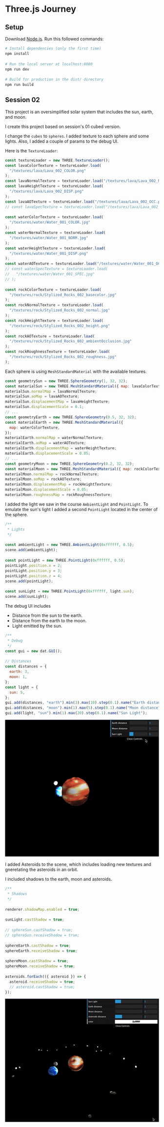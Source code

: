# Three.js Journey

## Setup

Download [Node.js](https://nodejs.org/en/download/).
Run this followed commands:

```bash
# Install dependencies (only the first time)
npm install

# Run the local server at localhost:8080
npm run dev

# Build for production in the dist/ directory
npm run build
```

## Session 02

This project is an oversimplified solar system that includes the sun, earth, and moon.

I create this project based on session's 01 cubed version.

I change the `cubes` to `spheres`. I added texture to each sphere and some lights.
Also, I added a couple of params to the debug UI.

Here is the `TextureLoader`:

```javascript
const textureLoader = new THREE.TextureLoader();
const lavaColorTexture = textureLoader.load(
  "/textures/lava/Lava_002_COLOR.png"
);
const lavaNormalTexture = textureLoader.load("/textures/lava/Lava_002_NRM.png");
const lavaHeightTexture = textureLoader.load(
  "/textures/lava/Lava_002_DISP.png"
);
const lavaAOTexture = textureLoader.load("/textures/lava/Lava_002_OCC.png");
// const lavaSpecTexture = textureLoader.load("/textures/lava/Lava_002_SPEC.png");

const waterColorTexture = textureLoader.load(
  "/textures/water/Water_001_COLOR.jpg"
);
const waterNormalTexture = textureLoader.load(
  "/textures/water/Water_001_NORM.jpg"
);
const waterHeightTexture = textureLoader.load(
  "/textures/water/Water_001_DISP.png"
);
const waterAOTexture = textureLoader.load("/textures/water/Water_001_OCC.jpg");
// const waterSpecTexture = textureLoader.load(
//   "/textures/water/Water_001_SPEC.jpg"
// );

const rockColorTexture = textureLoader.load(
  "/textures/rock/Stylized_Rocks_002_basecolor.jpg"
);
const rockNormalTexture = textureLoader.load(
  "/textures/rock/Stylized_Rocks_002_normal.jpg"
);
const rockHeightTexture = textureLoader.load(
  "/textures/rock/Stylized_Rocks_002_height.png"
);
const rockAOTexture = textureLoader.load(
  "/textures/rock/Stylized_Rocks_002_ambientOcclusion.jpg"
);
const rockRoughnessTexture = textureLoader.load(
  "/textures/rock/Stylized_Rocks_002_roughness.jpg"
);
```

Each sphere is using `MeshStandardMaterial` with the available textures.

```javascript
const geometrySun = new THREE.SphereGeometry(1, 32, 32);
const materialSun = new THREE.MeshStandardMaterial({ map: lavaColorTexture });
materialSun.normalMap = lavaNormalTexture;
materialSun.aoMap = lavaAOTexture;
materialSun.displacementMap = lavaHeightTexture;
materialSun.displacementScale = 0.1;
// ...
const geometryEarth = new THREE.SphereGeometry(0.5, 32, 32);
const materialEarth = new THREE.MeshStandardMaterial({
  map: waterColorTexture,
});
materialEarth.normalMap = waterNormalTexture;
materialEarth.aoMap = waterAOTexture;
materialEarth.displacementMap = waterHeightTexture;
materialEarth.displacementScale = 0.05;
// ...
const geometryMoon = new THREE.SphereGeometry(0.2, 32, 32);
const materialMoon = new THREE.MeshStandardMaterial({ map: rockColorTexture });
materialMoon.normalMap = rockNormalTexture;
materialMoon.aoMap = rockAOTexture;
materialMoon.displacementMap = rockHeightTexture;
materialMoon.displacementScale = 0.05;
materialMoon.roughnessMap = rockRoughnessTexture;
```

I added the light we saw in the course `AmbientLight` and `PointLight`. To emulate the sun's light I added a second `PointLight` located in the center of the sphere.

```javascript
/**
 * Lights
 */

const ambientLight = new THREE.AmbientLight(0xffffff, 0.5);
scene.add(ambientLight);

const pointLight = new THREE.PointLight(0xffffff, 0.5);
pointLight.position.x = 2;
pointLight.position.y = 3;
pointLight.position.z = 4;
scene.add(pointLight);

const sunLight = new THREE.PointLight(0xffffff, light.sun);
scene.add(sunLight);
```

The debug UI includes

- Distance from the sun to the earth.
- Distance from the earth to the moon.
- Light emitted by the sun.

```javascript
/**
 * Debug
 */
const gui = new dat.GUI();

// Distances
const distances = {
  earth: 3,
  moon: 1,
};
const light = {
  sun: 5,
};
gui.add(distances, "earth").min(3).max(10).step(0.1).name("Earth distance");
gui.add(distances, "moon").min(1).max(5).step(0.1).name("Moon distance");
gui.add(light, "sun").min(1).max(20).step(0.1).name("Sun Light");
```

![alt text](./readme-imgs/recording.gif)

I added Asteroids to the scene, which includes loading new textures and gneretating the asteroids in an orbit.

I included shadows to the earth, moon and asteroids.

```javascript
/**
 * Shadows
 */

renderer.shadowMap.enabled = true;

sunLight.castShadow = true;

// sphereSun.castShadow = true;
// sphereSun.receiveShadow = true;

sphereEarth.castShadow = true;
sphereEarth.receiveShadow = true;

sphereMoon.castShadow = true;
sphereMoon.receiveShadow = true;

asteroids.forEach(({ asteroid }) => {
  asteroid.receiveShadow = true;
  // asteroid.castShadow = true;
});
```

![alt text](./readme-imgs/recording-2.gif)
